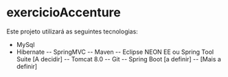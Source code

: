 # exercicioAccenture

Este projeto utilizará as seguintes tecnologias:
* MySql
* Hibernate
-- SpringMVC
-- Maven
-- Eclipse NEON EE ou Spring Tool Suite [A decidir]
-- Tomcat 8.0
-- Git
-- Spring Boot [a definir]
-- [Mais a definir]
